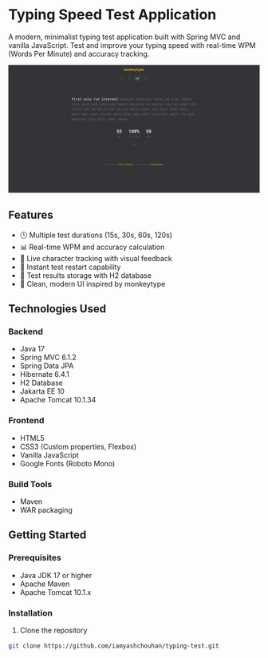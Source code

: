 # Typing Speed Test Application

A modern, minimalist typing test application built with Spring MVC and vanilla JavaScript. Test and improve your typing speed with real-time WPM (Words Per Minute) and accuracy tracking.

![Typing Speed Test Application](./typing-test.png)

## Features

- 🕒 Multiple test durations (15s, 30s, 60s, 120s)
- 📊 Real-time WPM and accuracy calculation
- 🎯 Live character tracking with visual feedback
- 🔄 Instant test restart capability
- 💾 Test results storage with H2 database
- 🎨 Clean, modern UI inspired by monkeytype

## Technologies Used

### Backend
- Java 17
- Spring MVC 6.1.2
- Spring Data JPA
- Hibernate 6.4.1
- H2 Database
- Jakarta EE 10
- Apache Tomcat 10.1.34

### Frontend
- HTML5
- CSS3 (Custom properties, Flexbox)
- Vanilla JavaScript
- Google Fonts (Roboto Mono)

### Build Tools
- Maven
- WAR packaging

## Getting Started

### Prerequisites
- Java JDK 17 or higher
- Apache Maven
- Apache Tomcat 10.1.x

### Installation

1. Clone the repository
```bash
git clone https://github.com/iamyashchouhan/typing-test.git
